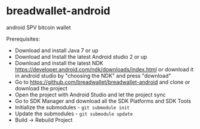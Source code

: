 # breadwallet-android
android SPV bitcoin wallet

Prerequisites:
- Download and install Java 7 or up
- Download and Install the latest Android studio 2 or up
- Download and install the latest NDK https://developer.android.com/ndk/downloads/index.html or download it in android studio by "choosing the NDK" and press "download"
- Go to https://github.com/breadwallet/breadwallet-android and clone or download the project
- Open the project with Android Studio and let the project sync
- Go to SDK Manager and download all the SDK Platforms and SDK Tools
- Initialize the submodules - <code>git submodule init</code>
- Update the submodules - <code>git submodule update</code>
- Build -> Rebuild Project